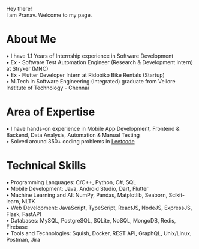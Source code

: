 Hey there!  
I am Pranav. Welcome to my page.  

# About Me  
• I have 1.1 Years of Internship experience in Software Development   
• Ex - Software Test Automation Engineer (Research & Development Intern) at Stryker (MNC)  
• Ex - Flutter Developer Intern at Ridobiko Bike Rentals (Startup)  
• M.Tech in Software Engineering (Integrated) graduate from Vellore Institute of Technology - Chennai  

# Area of Expertise  
• I have hands-on experience in Mobile App Development, Frontend & Backend, Data Analysis, Automation & Manual Testing   
• Solved around 350+ coding problems in [Leetcode](https://leetcode.com/u/pranav_rao/)  

# Technical Skills
• Programming Languages: C/C++, Python, C#, SQL  
• Mobile Development: Java, Android Studio, Dart, Flutter  
• Machine Learning and AI: NumPy, Pandas, Matplotlib, Seaborn, Scikit-learn, NLTK  
• Web Development: JavaScript, TypeScript, ReactJS, NodeJS, ExpressJS, Flask, FastAPI  
• Databases: MySQL, PostgreSQL, SQLite, NoSQL, MongoDB, Redis, Firebase  
• Tools and Technologies: Squish, Docker, REST API, GraphQL, Unix/Linux, Postman, Jira  


